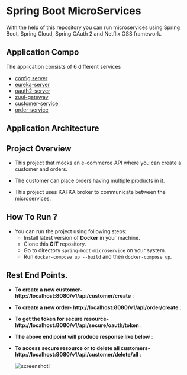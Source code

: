 # Spring Boot MicroServices
With the help of this repository you can run microservices using Spring Boot, Spring Cloud, Spring OAuth 2 and Netflix OSS framework.


## <a name="application-architecture"></a>Application Compo

The application consists of 6 different services

* [config server](config-server/README.md) 
* [eureka-server](eureka-server/README.md) 
* [oauth2-server](oauth2a-server/README.md) 
* [zuul-gateway](zuul-gateway/README.md) 
* [customer-service](customer-service/README.md) 
* [order-service](order-service/README.md) 


## <a name="application-architecture"></a>Application Architecture



## <a name="project-overview"></a>Project Overview
* This project that mocks an e-commerce API where you can create a customer and orders.

* The customer can place orders having multiple products in it.

* This project uses KAFKA broker to communicate between the microservices.



## <a name="project-run"></a>How To Run ?
* You can run the project using following steps:
    * Install latest version of **Docker**  in your machine.
    * Clone this **GIT** repository.
    * Go to directory `spring-boot-microservice` on your system.
    * Run `docker-compose up --build` and then `docker-compose up`.
 
 
## <a name="rest-end"></a>Rest End Points.

* **To create a new customer- http://localhost:8080/v1/api/customer/create** :

 
* **To create a new order- http://localhost:8080/v1/api/order/create** :
 
 
* **To get the token for secure resource- http://localhost:8080/v1/api/secure/oauth/token** :
 
 
* **The above end point will produce response like below** :
 
 

* **To access secure resource or to delete all customers- http://localhost:8080/v1/api/customer/delete/all** :
 
    ![screenshot!](images/del_customer.png)
 
